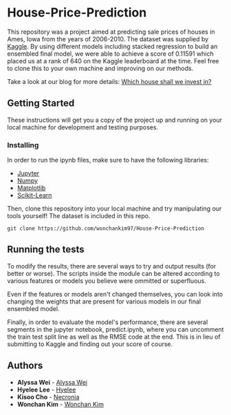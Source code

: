 # House-Price-Prediction

This repository was a project aimed at predicting sale prices of houses in Ames, Iowa from the years of 2006-2010. The dataset was supplied by [Kaggle](https://www.kaggle.com/c/house-prices-advanced-regression-techniques/data). By using different models including stacked regression to build an ensembled final model, we were able to achieve a score of 0.11591 which placed us at a rank of 640 on the Kaggle leaderboard at the time. Feel free to clone this to your own machine and improving on our methods.

Take a look at our blog for more details: [Which house shall we invest in?](https://nycdatascience.com/blog/student-works/which-house-shall-we-invest-in/)

## Getting Started

These instructions will get you a copy of the project up and running on your local machine for development and testing purposes.

### Installing

In order to run the ipynb files, make sure to have the following libraries:
* [Jupyter](https://jupyter.readthedocs.io/en/latest/install.html)
* [Numpy](https://docs.scipy.org/doc/numpy/user/install.html)
* [Matplotlib](https://matplotlib.org/)
* [Scikit-Learn](https://scikit-learn.org/stable/)

Then, clone this repository into your local machine and try manipulating our tools yourself! The dataset is included in this repo.

```
git clone https://github.com/wonchankim97/House-Price-Prediction
```

## Running the tests

To modify the results, there are several ways to try and output results (for better or worse). The scripts inside the module can be altered according to various features or models you believe were ommitted or superfluous.

Even if the features or models aren't changed themselves, you can look into changing the weights that are present for various models in our final ensembled model.

Finally, in order to evaluate the model's performance, there are several segments in the jupyter notebook, predict.ipynb, where you can uncomment the train test split line as well as the RMSE code at the end. This is in lieu of submitting to Kaggle and finding out your score of course.

## Authors

* **Alyssa Wei** - [Alyssa Wei](https://github.com/AlyssaWei)
* **Hyelee Lee** - [Hyelee](https://github.com/hayley01145553)
* **Kisoo Cho** - [Necronia](https://github.com/necronia)
* **Wonchan Kim** - [Wonchan Kim](https://github.com/wonchankim97)
